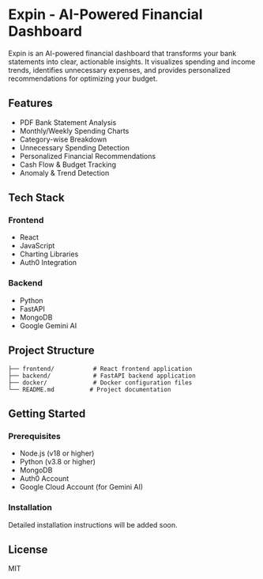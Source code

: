 # Expin - AI-Powered Financial Dashboard

Expin is an AI-powered financial dashboard that transforms your bank statements into clear, actionable insights. It visualizes spending and income trends, identifies unnecessary expenses, and provides personalized recommendations for optimizing your budget.

## Features

- PDF Bank Statement Analysis
- Monthly/Weekly Spending Charts
- Category-wise Breakdown
- Unnecessary Spending Detection
- Personalized Financial Recommendations
- Cash Flow & Budget Tracking
- Anomaly & Trend Detection

## Tech Stack

### Frontend
- React
- JavaScript
- Charting Libraries
- Auth0 Integration

### Backend
- Python
- FastAPI
- MongoDB
- Google Gemini AI

## Project Structure

```
├── frontend/           # React frontend application
├── backend/            # FastAPI backend application
├── docker/             # Docker configuration files
└── README.md          # Project documentation
```

## Getting Started

### Prerequisites
- Node.js (v18 or higher)
- Python (v3.8 or higher)
- MongoDB
- Auth0 Account
- Google Cloud Account (for Gemini AI)

### Installation
Detailed installation instructions will be added soon.

## License
MIT